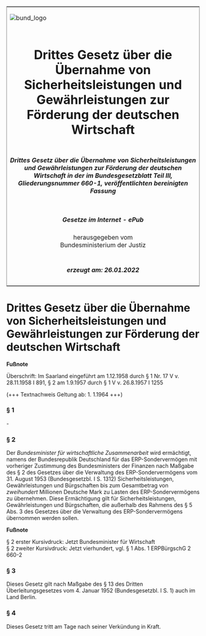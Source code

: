 <span id="DECKBLATT.html"></span>

<table border="0" frame="border" width="100%">

<tr valign="top">

<td align="left">

![bund\_logo](BfJ_2021_Web_de_de.gif)

</td>

<td align="right">

 

</td>

</tr>

<tr align="center" valign="middle">

<td colspan="2">

# Drittes Gesetz über die Übernahme von Sicherheitsleistungen und Gewährleistungen zur Förderung der deutschen Wirtschaft

</td>

</tr>

<tr align="center" valign="middle">

<td colspan="2">

##### Drittes Gesetz über die Übernahme von Sicherheitsleistungen und Gewährleistungen zur Förderung der deutschen Wirtschaft in der im Bundesgesetzblatt Teil III, Gliederungsnummer 660-1, veröffentlichten bereinigten Fassung

</td>

</tr>

<tr align="center" valign="middle">

<td colspan="2">

  
  

##### Gesetze im Internet - ePub  
  
herausgegeben vom  
Bundesministerium der Justiz

</td>

</tr>

<tr align="center" valign="bottom">

<td colspan="2">

  
  

##### erzeugt am: 26.01.2022

</td>

</tr>

</table>

<span id="BJNR003650954.html"></span>

# Drittes Gesetz über die Übernahme von Sicherheitsleistungen und Gewährleistungen zur Förderung der deutschen Wirtschaft

<div>

  
**Fußnote**

<div class="jnhtml">

<div>

<div class="jurAbsatz">

Überschrift: Im Saarland eingeführt am 1.12.1958 durch § 1 Nr. 17 V v.
28.11.1958 I 891, § 2 am 1.9.1957 durch § 1 V v. 26.8.1957 I 1255  
  
(+++ Textnachweis Geltung ab: 1. 1.1964 +++)

</div>

</div>

</div>

</div>

<span id="BJNR003650954BJNE000100307.html"></span>

### § 1  

<div>

<div class="jnhtml">

<div>

<div class="jurAbsatz">

\-

</div>

</div>

</div>

</div>

<span id="BJNR003650954BJNE000200307.html"></span>

### § 2  

<div>

<div class="jnhtml">

<div>

<div class="jurAbsatz">

Der <span style="font-style:italic;">Bundesminister für wirtschaftliche
Zusammenarbeit</span> wird ermächtigt, namens der Bundesrepublik
Deutschland für das ERP-Sondervermögen mit vorheriger Zustimmung des
Bundesministers der Finanzen nach Maßgabe des § 2 des Gesetzes über die
Verwaltung des ERP-Sondervermögens vom 31. August 1953 (Bundesgesetzbl.
I S. 1312) Sicherheitsleistungen, Gewährleistungen und Bürgschaften bis
zum Gesamtbetrag von <span style="font-style:italic;">zweihundert</span>
Millionen Deutsche Mark zu Lasten des ERP-Sondervermögens zu übernehmen.
Diese Ermächtigung gilt für Sicherheitsleistungen, Gewährleistungen und
Bürgschaften, die außerhalb des Rahmens des § 5 Abs. 3 des Gesetzes über
die Verwaltung des ERP-Sondervermögens übernommen werden sollen.

</div>

</div>

</div>

</div>

<div>

  
**Fußnote**

<div class="jnhtml">

<div>

<div class="jurAbsatz">

§ 2 erster Kursivdruck: Jetzt Bundesminister für Wirtschaft  
§ 2 zweiter Kursivdruck: Jetzt vierhundert, vgl. § 1 Abs. 1 ERPBürgschG
2 660-2

</div>

</div>

</div>

</div>

<span id="BJNR003650954BJNE000300307.html"></span>

### § 3  

<div>

<div class="jnhtml">

<div>

<div class="jurAbsatz">

Dieses Gesetz gilt nach Maßgabe des § 13 des Dritten
Überleitungsgesetzes vom 4. Januar 1952 (Bundesgesetzbl. I S. 1) auch
im Land Berlin.

</div>

</div>

</div>

</div>

<span id="BJNR003650954BJNE000400307.html"></span>

### § 4  

<div>

<div class="jnhtml">

<div>

<div class="jurAbsatz">

Dieses Gesetz tritt am Tage nach seiner Verkündung in Kraft.

</div>

</div>

</div>

</div>

